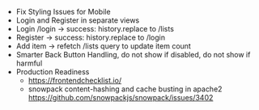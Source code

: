 -   Fix Styling Issues for Mobile
-   Login and Register in separate views
-   Login /login -> success: history.replace to /lists
-   Register -> success: history.replace to /login
-   Add item -> refetch /lists query to update item count
-   Smarter Back Button Handling, do not show if disabled, do not show if harmful
-   Production Readiness
    -   https://frontendchecklist.io/
    -   snowpack content-hashing and cache busting in apache2
        https://github.com/snowpackjs/snowpack/issues/3402
